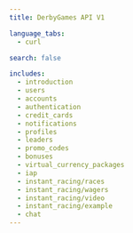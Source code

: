 ```yaml
---
title: DerbyGames API V1

language_tabs:
  - curl

search: false

includes:
  - introduction
  - users
  - accounts
  - authentication
  - credit_cards
  - notifications
  - profiles
  - leaders
  - promo_codes
  - bonuses
  - virtual_currency_packages
  - iap
  - instant_racing/races
  - instant_racing/wagers
  - instant_racing/video
  - instant_racing/example
  - chat
---
```

